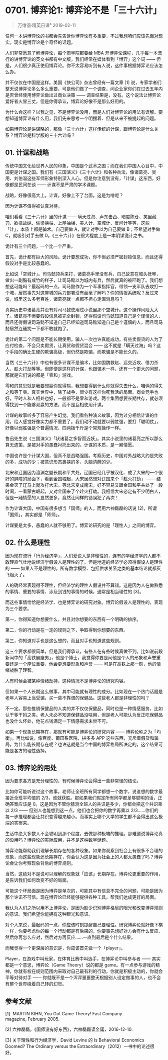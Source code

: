 # 0701. 博弈论1: 博弈论不是「三十六计」
> 万维钢·精英日课³
2019-02-11

任何一本讲博弈论的书都会先告诉你博弈论有多重要，不过我想咱们应该先面对现实。现实是博弈论是个奇怪的话题。

人们非常愿意了解博弈论，每个商学院都要给 MBA 开博弈论课程，几乎每一本流行的讲博弈论的英文书都有中文版，我们经常在媒体看到「博弈」这个词 —— 但是，人们很少真正使用博弈论。你不太容易听到有人说，这件事根据博弈论应该怎么办。

并不仅仅在中国是这样。美国《快公司》杂志曾经有一篇文章 [1] 说，专家学者们整天说博弈论多么多么重要，可是他们做了一个调查，问企业家你们在过去五年内是否曾经使用博弈论做出过商业决策 —— 调查结果是，没有。这个说法让博弈论爱好者火冒三丈，但是你得承认，博弈论好像不是那么好用的。

为什么会这样？以我之见，不是博弈论没用，而是人们对博弈论的用法有误解。要想知道博弈论有什么用，我们先来思考一个明摆着、但是从来不被提起的问题。

如果博弈论是讲谋略的，那像「三十六计」这样传统的计谋，跟博弈论是什么关系？博弈论是科学版的三十六计吗？

## 01. 计谋和战略

传统中国文化给世界人民的印象，中国是个武术之国；而在我们中国人心目中，中国更是计谋之国。我们有《三国演义》《三十六计》和各种兵法，像诸葛亮、吴用、刘伯温这些军师形象特别深入人心。但是你注意到没有，「计谋」这东西，好像都是民间在谈 —— 计谋不是严肃的学术课题。

战略，好像很高大上。计谋，好像上不了台面。这是为啥呢？

因为计谋不值得被认真对待。

咱们看看《三十六计》里的计谋 —— 瞒天过海、声东击西、暗度陈仓、笑里藏刀、欲擒故纵、偷梁换柱、上屋抽梯、美人计、空城计、反间计等等，这些「计」，本质上都是骗术。自己要做 A，就让对手以为自己要做 B；不希望对手做 C，就吸引对手去做 D。《三十六计》在很大程度上是一本阴谋诡计之书。

诡计有三个问题，一个比一个严重。

首先，诡计都有巨大的风险。诡计要想成功，你不但必须严密封锁信息，而且还得假设对手是比较愚蠢的。

比如说「空城计」。司马懿领兵来打，诸葛亮手里没有兵，自己故意在城头抚琴，做出一副胸有成竹的样子，让司马懿以为城内有兵，然后就真的被吓跑了。我们想想这可能吗？最起码的一点，司马懿作为一个军事指挥官，带领一支军队去攻打一个城，居然事先对这座城的兵力部署没有丝毫了解吗？你的情报系统呢？反过来说，城里这么多老百姓，诸葛亮就一点都不担心走漏消息吗？

真实历史中诸葛亮并没有对司马懿使用过小说里那个空城计。这个操作风险太大了。诸葛亮不但要假设信息被完全封锁，还得假设司马懿知道自己是个谨慎的人，而且还得假设司马懿不知道自己已经知道司马懿知道自己是个谨慎的人，而且司马懿居然连骚扰一下都不敢就跑了。

诡计的第二个问题是不能长期使用。骗人一次也许真能成功。有些卖假货的人为了应付检查，不会只卖假货，让真货和假货混合 —— 这不就是「瞒天过海」吗？这个手段的确比生硬的欺骗高级，但仍然是欺骗，而欺骗是不能长久的。

当然《三十六计》中也有很多计谋不是骗术，比如围魏救赵、远交近攻、借刀杀人、趁火打劫等等。但即便是这样的计谋，也跟骗术一样，还有一个更大的问题，那就是它们说的都是「零和」游戏。

零和的意思就是我要想赢你就得输，我想要得到什么你就得失去什么，咱俩的得失之和等于零。真实世界中，除了战争，很少有这样你死我活的局面。商业竞争也好，平时人和人相处也好，一般都不是零和游戏。两个集团想要长期共存，就必须得找到一个能够双赢的方法，而不是互相使用计谋。

计谋的故事听多了容易产生幻觉。我们看各种演义故事，因为过分相信计谋的作用，给人感觉好像实力都不重要了。我们动不动就要以弱胜强，要打「聪明仗」，好像以弱胜强是个普遍情况、四两拨千斤是个常规操作一样。

鲁迅先生说《三国演义》「状诸葛之多智而近妖」。其实小说里的诸葛亮之所以那么算无遗策，是被对手的愚蠢衬托出来的。计谋的本质，是一厢情愿。

中国也许是个计谋大国，但真不是战略强国。考察历史，中国对外战略大约是失败的多，成功的少；被意识形态裹挟的多，头脑清醒的少。

北宋和辽国因为澶渊之盟长期和平共处，辽国已经几乎被汉化、成了大宋的一个很好的屏障的局面下，看到金国崛起，大宋居然想对辽国来个「趁火打劫」 —— 结果金灭了辽马上就攻打大宋。等北宋变成南宋，好不容易又跟金国和平共处了一段时间，一看蒙古崛起，又对金国来了个趁火打劫。我相信大宋必定有不少明白人，但是一厢情愿的人显然更多，竟然让同样的错误犯了两次！

作为计谋大国，中国有很多想当「国师」的人。而用六神磊磊的话说 [2]，所谓「国师」，其实都是「师师」。

计谋要是太多，愚蠢的人就不够用了。博弈论研究的是「理性人」之间的博弈。

## 02. 什么是理性

因为现在流行「行为经济学」，人们爱说人是非理性的，连有的学经济学的人都不敢理直气壮地说经济学假设人是理性的了。但是地道的经济学必须得假设人是理性的 —— 如果人不是理性的，所有数学模型、包括供求关系之类的基本结论就都灰飞烟灭了。

人的确经常表现得不理性，但经济学的理性人假设并不算错。这是因为人在做熟悉的事情、重要的事情、涉及到钱的事情的时候，通常是相当理性的 [3]。

而这些事情恰恰是经济学、也是博弈论的研究对象。博弈论假设人是理性的，表现为三个要求。

第一，你得知道你想要什么，并且对你想要的东西有一个明确的排序。

第二，你的行动是在一定的规则之下，争取得到你想要的东西。

第三，你知道对手也是这么想的，而且对手也知道这些规则。

这三个要求都很简单，但是我们得承认，有些人在有些时候真做不到。比如说前段新闻中的「高铁霸座男」，他是个博士，我觉得你要是问他是个人的形象和声誉重要还是一个座位重要，他会更想要形象和声誉 —— 可是在高铁上那一刻，他的情绪战胜了理智。

人有时候会被某种情绪劫持，这种情况不是博弈论的研究内容。

但如果一个人长期这么做事，其中可能就有理性的成分。比如现在一个热门话题是老年人容易上当受骗，买一些不靠谱的保健品。这些老人都是非理性的吗？

不一定。那些推销保健品的人卖的并不仅仅保健品，同时也是一种情感服务，比如认干爹干妈之类。老人未必不知道保健品没啥用，但是老人可能认为反正吃保健品也没什么坏处，他花点钱满足一下情感需求未尝不可。

如果一个现象长期存在，那就有可能是博弈论的研究内容 —— 博弈论称之为「均衡」。再比如说，像百度、莆田系医院、拼多多 APP 这些东西，充斥着假货和骗局，为什么能长期存在呢？也许这就是当今中国的博弈格局所决定的，这个结果可能是各方的理性选择。

## 03. 博弈论的用处

因为要求各方是充分理性的，有时候博弈论会得出一些非常怪的结论。

比如你可能听说过这个故事。老师让全班所有同学都想一个数字，说谁想的数字最接近全班平均值的 2/3，谁就获胜。那如果我们假定所有同学都足够聪明的话，正确答案应该是 0。这是因为不管你猜测全班人的共识是多少，你都会把这个共识乘以 2/3 —— 但别人也能想到这一点，他们也会把你的数字再乘以 2/3……你们的每一步推理都会让共识变得越来越小。而事实上哪个大学的学生都不会得出这么极端的答案来。

生活中绝大多数人不会聪明到那个程度，去做那种极端的推理。那难道说博弈论真的没用吗？博弈论的实际应用，并不是这种数学谜题。

博弈论能帮助我们理解长期存在的各种现象。如果你观察到社会上有很多不合理的现象，而这些现象还长期存在，你会认为这是因为社会上的人都太愚蠢了吗？博弈论会让你考察现象背后的博弈规则。

当然，这绝对不是说可以理解的现象就「应该」长期存在。博弈论更重要的作用，是告诉我们如何改变不好的局面。

可能这个坏局面是因为博弈是单次的，可能其中有信息不完全的问题，可能是因为那个许诺不可信。现在博弈论已经能够提供各种工具，帮我们达成更好的局面。

我认为人们之所以用不上博弈论，是因为缺少识别博弈格局的眼光和改变博弈规则的意识。我们希望你能拥有这种眼光和意识。

对个人来说，最起码的一点，你应该时刻提醒自己要理性。研究博弈论就好像下棋一样，你要考虑你的每一个行动都是有后果的，你要事先想好对方会有什么反应，然后你再怎么应对，然后对方再反应……一直到最后是个什么结果。

而我觉得一个更深层的意识是，你应该首先做一个「player」。

Player，在游戏中叫玩家，在体育比赛中叫选手，在博弈论中叫参与者 —— 其实都是一个意思，博弈论（Game Theory）说的都是 game。有一点参与游戏的精神，你就有权在规则范围内采取对自己最有利的行动，你就是积极主动的，你就会平等对待对手 —— 你就既不是一个浑浑噩噩整天根据别人设定做事的人，也不会有整个世界绕着自己转的幻觉。

## 参考文献

[1]  MARTIN KIHN, You Got Game Theory! Fast Company magazine, February 2005.

[2] 六神磊磊，《国师没有好东西》，六神磊磊读金庸，2016-12-10. 

[3] 关于理性和行为经济学，David Levine 的 Is Behavioral Economics Doomed? The Ordinary versus the Extraordinary（2012）一书中的论述很好。

